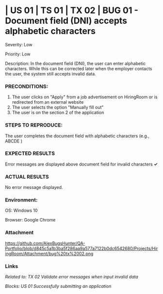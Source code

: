 # | US 01 | TS 01 | TX 02 | BUG 01 - Document field (DNI) accepts alphabetic characters #

Severity: Low 

Priority: Low

Description: In the document field (DNI), the user can enter alphabetic characters. While this can be corrected later when the employer contacts the user, the system still accepts invalid data.

### PRECONDITIONS: ###

1. The user clicks on "Apply" from a job advertisement on HiringRoom or is redirected from an external website 
2. The user selects the option "Manually fill out"
3. The user is on the section 2 of the application

### STEPS TO REPRODUCE: ###

The user completes the document field with alphabetic characters (e.g., ABCDE )
               
### EXPECTED RESULTS ###

Error messages are displayed above document field for invalid characters    **✓** 

### ACTUAL RESULTS ###

No error message displayed.

### Environment: ###

OS: Windows 10

Browser: Google Chrome

### Attachment ###

https://github.com/AlexBugsHunter/QA-Portfolio/blob/d845c5a1b3ba5f286aa9a577a7122b0dc6542680/Projects/HiringRoom/Attachment/bug%20tx%2002.png

### Links ###

*Related to: TX 02 Validate error messages when input invalid data*

*Blocks: US 01 Successfully submitting an application*
